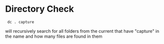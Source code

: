 # Directory Check
```
 dc . capture
```
will recursively search for all folders from the current that have "capture" in the name and how many files are found in them
